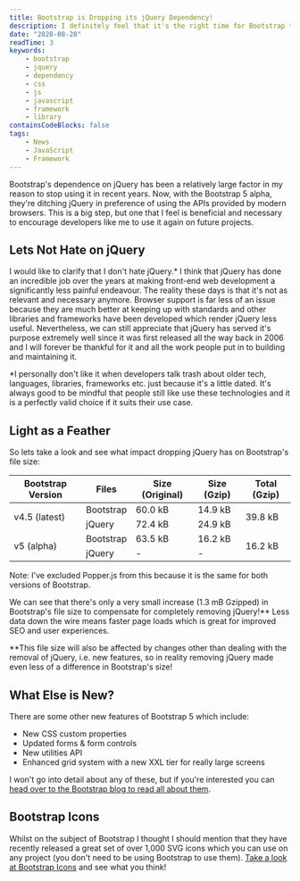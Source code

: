 ```yaml
---
title: Bootstrap is Dropping its jQuery Dependency!
description: I definitely feel that it's the right time for Bootstrap to say goodbye to jQuery and move to rely solely on the powerful capabilities of modern web browsers.
date: "2020-08-20"
readTime: 3
keywords:
    - bootstrap
    - jquery
    - dependency
    - css
    - js
    - javascript
    - framework
    - library
containsCodeBlocks: false
tags:
    - News
    - JavaScript
    - Framework
---
```


Bootstrap's dependence on jQuery has been a relatively large factor in my reason to stop using it in recent years. Now, with the Bootstrap 5 alpha, they're ditching jQuery in preference of using the APIs provided by modern browsers. This is a big step, but one that I feel is beneficial and necessary to encourage developers like me to use it again on future projects.

## Lets Not Hate on jQuery

I would like to clarify that I don't hate jQuery.\* I think that jQuery has done an incredible job over the years at making front-end web development a significantly less painful endeavour. The reality these days is that it's not as relevant and necessary anymore. Browser support is far less of an issue because they are much better at keeping up with standards and other libraries and frameworks have been developed which render jQuery less useful. Nevertheless, we can still appreciate that jQuery has served it's purpose extremely well since it was first released all the way back in 2006 and I will forever be thankful for it and all the work people put in to building and maintaining it.

<p class="text-sm">*I personally don't like it when developers talk trash about older tech, languages, libraries, frameworks etc. just because it's a little dated. It's always good to be mindful that people still like use these technologies and it is a perfectly valid choice if it suits their use case.</p>

## Light as a Feather

So lets take a look and see what impact dropping jQuery has on Bootstrap's file size:

<div class="overflow-scroll w-full mt-4 mb-8">
    <table>
        <thead>
            <tr>
                <th>Bootstrap Version</th>
                <th>Files</th>
                <th>Size (Original)</th>
                <th>Size (Gzip)</th>
                <th>Total (Gzip)</th>
            </tr>
        </thead>
        <tbody>
            <!-- 4.5 -->
            <tr>
                <td rowspan="2">v4.5 (latest)</td>
                <td>Bootstrap</td>
                <td>60.0 kB</td>
                <td>14.9 kB</td>
                <td rowspan="2">39.8 kB</td>
            </tr>
            <tr>
                <td>jQuery</td>
                <td>72.4 kB</td>
                <td>24.9 kB</td>
            </tr>
            <!-- 5 -->
            <tr>
                <td rowspan="2">v5 (alpha)</td>
                <td>Bootstrap</td>
                <td>63.5 kB</td>
                <td>16.2 kB</td>
                <td rowspan="2">16.2 kB</td>
            </tr>
            <tr>
                <td>jQuery</td>
                <td>-</td>
                <td>-</td>
            </tr>
        </tbody>
    </table>
</div>

<p class="text-sm">Note: I've excluded Popper.js from this because it is the same for both versions of Bootstrap.</p>

We can see that there's only a very small increase (1.3 mB Gzipped) in Bootstrap's file size to compensate for completely removing jQuery!\*\* Less data down the wire means faster page loads which is great for improved SEO and user experiences.

<p class="text-sm">**This file size will also be affected by changes other than dealing with the removal of jQuery, i.e. new features, so in reality removing jQuery made even less of a difference in Bootstrap's size!</p>

## What Else is New?

There are some other new features of Bootstrap 5 which include:

-   New CSS custom properties
-   Updated forms & form controls
-   New utilities API
-   Enhanced grid system with a new XXL tier for really large screens

I won't go into detail about any of these, but if you're interested you can <a href="https://blog.getbootstrap.com/2020/06/16/bootstrap-5-alpha/" target="_blank" rel="noopener">head over to the Bootstrap blog to read all about them</a>.

## Bootstrap Icons

Whilst on the subject of Bootstrap I thought I should mention that they have recently released a great set of over 1,000 SVG icons which you can use on any project (you don't need to be using Bootstrap to use them). <a href="https://icons.getbootstrap.com/" target="_blank" rel="noopener">Take a look at Bootstrap Icons</a> and see what you think!
